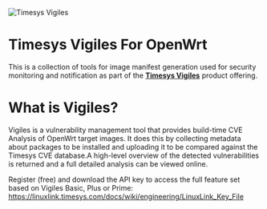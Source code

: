 ![Timesys Vigiles](https://www.timesys.com/wp-content/uploads/vigiles-cve-monitoring.png "Timesys Vigiles")


Timesys Vigiles For OpenWrt
=============================

This is a collection of tools for image manifest generation used for security monitoring and notification as part of the **[Timesys Vigiles](https://www.timesys.com/security/vigiles/)** product offering.


What is Vigiles?
================

Vigiles is a vulnerability management tool that provides build-time CVE Analysis of OpenWrt target images. It does this by collecting metadata about packages to be installed and uploading it to be compared against the Timesys CVE database.A high-level overview of the detected vulnerabilities is returned and a full detailed analysis can be viewed online.


Register (free) and download the API key to access the full feature set based on Vigiles Basic, Plus or Prime:
https://linuxlink.timesys.com/docs/wiki/engineering/LinuxLink_Key_File


